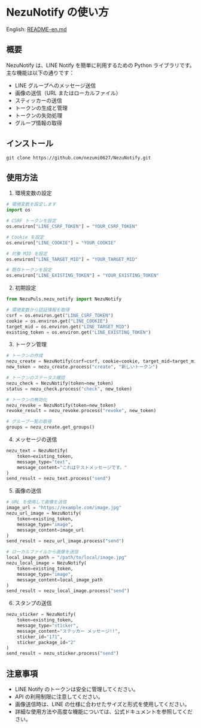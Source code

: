 # NezuNotify の使い方

English: [README-en.md](README-en.md)

## 概要

NezuNotify は、LINE Notify を簡単に利用するための Python ライブラリです。主な機能は以下の通りです：

- LINE グループへのメッセージ送信
- 画像の送信（URL またはローカルファイル）
- スティッカーの送信
- トークンの生成と管理
- トークンの失効処理
- グループ情報の取得

## インストール

`git clone https://github.com/nezumi0627/NezuNotify.git`

## 使用方法

1. 環境変数の設定

```python
# 環境変数を設定します
import os

# CSRF トークンを設定
os.environ["LINE_CSRF_TOKEN"] = "YOUR_CSRF_TOKEN"

# Cookie を設定
os.environ["LINE_COOKIE"] = "YOUR_COOKIE"

# 対象 MID を設定
os.environ["LINE_TARGET_MID"] = "YOUR_TARGET_MID"

# 既存トークンを設定
os.environ["LINE_EXISTING_TOKEN"] = "YOUR_EXISTING_TOKEN"
```

2. 初期設定

```python
from NezuPuls.nezu_notify import NezuNotify

# 環境変数から認証情報を取得
csrf = os.environ.get("LINE_CSRF_TOKEN")
cookie = os.environ.get("LINE_COOKIE")
target_mid = os.environ.get("LINE_TARGET_MID")
existing_token = os.environ.get("LINE_EXISTING_TOKEN")
```

3. トークン管理

```python
# トークンの作成
nezu_create = NezuNotify(csrf=csrf, cookie=cookie, target_mid=target_mid)
new_token = nezu_create.process("create", "新しいトークン")

# トークンのステータス確認
nezu_check = NezuNotify(token=new_token)
status = nezu_check.process("check", new_token)

# トークンの無効化
nezu_revoke = NezuNotify(token=new_token)
revoke_result = nezu_revoke.process("revoke", new_token)

# グループ一覧の取得
groups = nezu_create.get_groups()
```

4. メッセージの送信

```python
nezu_text = NezuNotify(
    token=existing_token,
    message_type="text",
    message_content="これはテストメッセージです。"
)
send_result = nezu_text.process("send")
```

5. 画像の送信

```python
# URL を使用して画像を送信
image_url = "https://example.com/image.jpg"
nezu_url_image = NezuNotify(
    token=existing_token,
    message_type="image",
    message_content=image_url
)
send_result = nezu_url_image.process("send")

# ローカルファイルから画像を送信
local_image_path = "/path/to/local/image.jpg"
nezu_local_image = NezuNotify(
    token=existing_token,
    message_type="image",
    message_content=local_image_path
)
send_result = nezu_local_image.process("send")
```

6. スタンプの送信

```python
nezu_sticker = NezuNotify(
    token=existing_token,
    message_type="sticker",
    message_content="ステッカー メッセージ!!",
    sticker_id="171",
    sticker_package_id="2"
)
send_result = nezu_sticker.process("send")
```

## 注意事項

- LINE Notify のトークンは安全に管理してください。
- API の利用制限に注意してください。
- 画像送信時は、LINE の仕様に合わせたサイズと形式を使用してください。
- 詳細な使用方法や高度な機能については、公式ドキュメントを参照してください。
